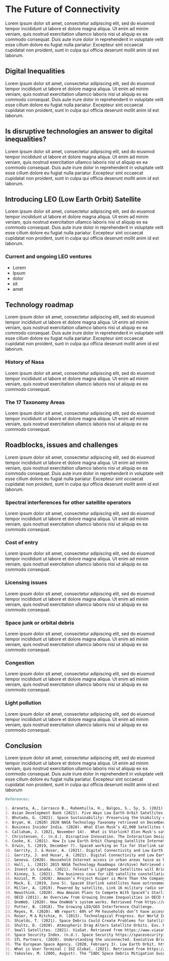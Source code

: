 # **The Future of Connectivity**

Lorem ipsum dolor sit amet, consectetur adipiscing elit, sed do eiusmod tempor incididunt ut labore et dolore magna aliqua. Ut enim ad minim veniam, quis nostrud exercitation ullamco laboris nisi ut aliquip ex ea commodo consequat. Duis aute irure dolor in reprehenderit in voluptate velit esse cillum dolore eu fugiat nulla pariatur. Excepteur sint occaecat cupidatat non proident, sunt in culpa qui officia deserunt mollit anim id est laborum.


## **Digital Inequalities**

Lorem ipsum dolor sit amet, consectetur adipiscing elit, sed do eiusmod tempor incididunt ut labore et dolore magna aliqua. Ut enim ad minim veniam, quis nostrud exercitation ullamco laboris nisi ut aliquip ex ea commodo consequat. Duis aute irure dolor in reprehenderit in voluptate velit esse cillum dolore eu fugiat nulla pariatur. Excepteur sint occaecat cupidatat non proident, sunt in culpa qui officia deserunt mollit anim id est laborum.

## **Is disruptive technologies an answer to digital inequalities?**

Lorem ipsum dolor sit amet, consectetur adipiscing elit, sed do eiusmod tempor incididunt ut labore et dolore magna aliqua. Ut enim ad minim veniam, quis nostrud exercitation ullamco laboris nisi ut aliquip ex ea commodo consequat. Duis aute irure dolor in reprehenderit in voluptate velit esse cillum dolore eu fugiat nulla pariatur. Excepteur sint occaecat cupidatat non proident, sunt in culpa qui officia deserunt mollit anim id est laborum.

## **Introducing LEO (Low Earth Orbit) Satellite**

Lorem ipsum dolor sit amet, consectetur adipiscing elit, sed do eiusmod tempor incididunt ut labore et dolore magna aliqua. Ut enim ad minim veniam, quis nostrud exercitation ullamco laboris nisi ut aliquip ex ea commodo consequat. Duis aute irure dolor in reprehenderit in voluptate velit esse cillum dolore eu fugiat nulla pariatur. Excepteur sint occaecat cupidatat non proident, sunt in culpa qui officia deserunt mollit anim id est laborum.

### Current and ongoing LEO ventures

- Lorem
- Ipsum
- dolor
- sit
- amet

## **Technology roadmap**

Lorem ipsum dolor sit amet, consectetur adipiscing elit, sed do eiusmod tempor incididunt ut labore et dolore magna aliqua. Ut enim ad minim veniam, quis nostrud exercitation ullamco laboris nisi ut aliquip ex ea commodo consequat. Duis aute irure dolor in reprehenderit in voluptate velit esse cillum dolore eu fugiat nulla pariatur. Excepteur sint occaecat cupidatat non proident, sunt in culpa qui officia deserunt mollit anim id est laborum.

### History of Nasa

Lorem ipsum dolor sit amet, consectetur adipiscing elit, sed do eiusmod tempor incididunt ut labore et dolore magna aliqua. Ut enim ad minim veniam, quis nostrud exercitation ullamco laboris nisi ut aliquip ex ea commodo consequat. 

### The 17 Taxonomy Areas

Lorem ipsum dolor sit amet, consectetur adipiscing elit, sed do eiusmod tempor incididunt ut labore et dolore magna aliqua. Ut enim ad minim veniam, quis nostrud exercitation ullamco laboris nisi ut aliquip ex ea commodo consequat.


## **Roadblocks, issues and challenges**

Lorem ipsum dolor sit amet, consectetur adipiscing elit, sed do eiusmod tempor incididunt ut labore et dolore magna aliqua. Ut enim ad minim veniam, quis nostrud exercitation ullamco laboris nisi ut aliquip ex ea commodo consequat. Duis aute irure dolor in reprehenderit in voluptate velit esse cillum dolore eu fugiat nulla pariatur. Excepteur sint occaecat cupidatat non proident, sunt in culpa qui officia deserunt mollit anim id est laborum.

### Spectral interferences for other satellite operators

Lorem ipsum dolor sit amet, consectetur adipiscing elit, sed do eiusmod tempor incididunt ut labore et dolore magna aliqua. Ut enim ad minim veniam, quis nostrud exercitation ullamco laboris nisi ut aliquip ex ea commodo consequat.

### Cost of entry

Lorem ipsum dolor sit amet, consectetur adipiscing elit, sed do eiusmod tempor incididunt ut labore et dolore magna aliqua. Ut enim ad minim veniam, quis nostrud exercitation ullamco laboris nisi ut aliquip ex ea commodo consequat.

### Licensing issues

Lorem ipsum dolor sit amet, consectetur adipiscing elit, sed do eiusmod tempor incididunt ut labore et dolore magna aliqua. Ut enim ad minim veniam, quis nostrud exercitation ullamco laboris nisi ut aliquip ex ea commodo consequat.

### Space junk or orbital debris

Lorem ipsum dolor sit amet, consectetur adipiscing elit, sed do eiusmod tempor incididunt ut labore et dolore magna aliqua. Ut enim ad minim veniam, quis nostrud exercitation ullamco laboris nisi ut aliquip ex ea commodo consequat.

### Congestion

Lorem ipsum dolor sit amet, consectetur adipiscing elit, sed do eiusmod tempor incididunt ut labore et dolore magna aliqua. Ut enim ad minim veniam, quis nostrud exercitation ullamco laboris nisi ut aliquip ex ea commodo consequat.

### Light pollution

Lorem ipsum dolor sit amet, consectetur adipiscing elit, sed do eiusmod tempor incididunt ut labore et dolore magna aliqua. Ut enim ad minim veniam, quis nostrud exercitation ullamco laboris nisi ut aliquip ex ea commodo consequat.


## **Conclusion**

Lorem ipsum dolor sit amet, consectetur adipiscing elit, sed do eiusmod tempor incididunt ut labore et dolore magna aliqua. Ut enim ad minim veniam, quis nostrud exercitation ullamco laboris nisi ut aliquip ex ea commodo consequat. Duis aute irure dolor in reprehenderit in voluptate velit esse cillum dolore eu fugiat nulla pariatur. Excepteur sint occaecat cupidatat non proident, sunt in culpa qui officia deserunt mollit anim id est laborum




```markdown
References:

1. Araneta, A., Carrasco B., Rahemtulla, H., Balgos, S., Sy, S. (2021). Mapping digital poverty in PH. Inquirer. https://business.inquirer.net/318223/mapping-digital-poverty-in-ph
2. Asian Development Bank (2021). Five Ways Low Earth Orbit Satellites Will Impact Asia and the Pacific. Retrieved from https://www.adb.org/news/features/five-ways-low-earth-orbit-satellites-impact-asia-pacific
3. Bhutada, G. (2021). Space Sustainability: Preserving the Usability of Outer Space. Visual Capitalist. https://www.visualcapitalist.com/space-sustainability-preserving-the-usability-of-outer-space/
4. Bryan, W. (2020) 2020 NASA Technology Taxonomy retrieved on December 3, 2021 from https://www.nasa.gov/offices/oct/taxonomy/index.html
5. Business Insider India. (2020). What Elon Musk’s 42,000 Satellites Could Do To Earth. Retrieved from https://www.youtube.com/watch?v=_sJbTVmKNEo. 
6. Callaham, J. (2021, November 14).  What is Starlink? Elon Musk's satellite internet service explained. Android Authority. https://www.androidauthority.com/what-is-starlink-1134426/
7. Christensen, C. (n.d.). Disruptive Innovation. The Interaction Design Foundation. https://www.interaction-design.org/literature/book/the-encyclopedia-of-human-computer-interaction-2nd-ed/disruptive-innovation
8. Cooke, K. (2021). How Is Low Earth Orbit Changing Satellite Internet?. X2nSat. Retrieved from https://x2n.com/blog/how-is-low-earth-orbit-changing-satellite-internet/.
9. Erwin, S. (2019, December 7). SpaceX working on fix for Starlink satellites so they don’t disrupt astronomy. Space News. https://spacenews.com/spacex-working-on-fix-for-starlink-satellites-so-they-dont-disrupt-astronomy/
10. Garrity, J. & Husar, A. (2021). Digital Connectivity and Low Earth Orbit Satellite Constellations: Opportunities For Asia and the Pacific. ADB Sustainable Development working paper series, No.76 . Retrieved from https://www.adb.org/sites/default/files/publication/696521/sdwp-076-digital-connectivity-low-earth-orbit-satellite.pdf
11. Garrity, J. and Husar, A. (2021). Digital Connectivity and Low Earth Orbit Satellite Constellations: Opportunities for Asia and the Pacific. ADS Sustainable Development Working Paper Series (No. 76). Retrieved from https://www.adb.org/sites/default/files/publication/696521/sdwp-076-digital-connectivity-low-earth-orbit-satellite.pdf
12. Geneva. (2020). Household Internet access in urban areas twice as high as in rural areas. ITU. https://www.itu.int/en/mediacentre/Pages/pr27-2020-facts-figures-urban-areas-higher-internet-access-than-rural.aspx
13. Hall, L. (2015) 2015 NASA Technology Roadmaps (Archive) Retrieved on December 3, 2021 from https://www.nasa.gov/offices/oct/home/roadmaps/index.html
14. Invest in Canada. (2021). Telesat’s Lightspeed Satellites will Bring Broadband to More Canadians. Retrieved from https://www.youtube.com/watch?v=V_b1JM31vf8
15. Kinney, S. (2021). The business case for LEO satellite constellations: Walking a tightrope to success (Analyst Angle). RCR Wireless News. Retrieved from https://www.rcrwireless.com/20210319/analyst-angle/the-business-case-for-leo-satellite-constellations-walking-a-tightrope-to-success-analyst-angle.
16. Koziol, M. (2020). Amazon’s Project Kuiper is More Than the Company’s Response to SpaceX. Retrieved from https://spectrum.ieee.org/amazons-project-kuiper-is-more-than-the-companys-response-to-spacex.
17. Mack, E. (2019, June 5). SpaceX Starlink satellites have astronomers amplifying the cosmic alarm. CNET. https://www.cnet.com/home/internet/starlink-satellite-internet-explained/
18. Miller, A. (2019). Powered by satellite, Link 16 military radio set to get a huge boost. ViaSat. Retrieved from https://www.viasat.com/about/newsroom/blog/xvi/. 
19. Newsthink. (2020). How Amazon Plans to Compete With SpaceX’s Starlink. Retrieved from https://www.youtube.com/watch?v=D9RSFgRC0XY. 
20. OECD (2011). An Overview from Growing Income Inequalities in OECD Countries: Main Findings. https://www.oecd.org/els/soc/49499779.pdf
21. OneWeb. (2020). How OneWeb’s system works. Retrieved from https://www.youtube.com/watch?v=8_kytEDxC0A.  
22. Potter, B. (2018). The Growing LEO/GEO Interference Challenge.
23. Reyes, R. (2020). WB report: 60% of PH households don’t have access to Internet. https://newsbytes.ph/2020/11/15/wb-report-60-of-ph-households-dont-have-access-to-internet/
24. Roser, M & Ritchie, H. (2013). Technological Progress. Our World In Data Org. https://ourworldindata.org/technological-progress
25. Shields, T. (2021). Space Debris Could Create Problems for Satellite Internet. GovTech. https://www.govtech.com/network/space-debris-could-create-problems-for-satellite-internet
26. Shultz, D. (2020). Atmospheric Drag Alters Satellite Orbits. Eos. https://eos.org/research-spotlights/atmospheric-drag-alters-satellite-orbits
27. Small Satellites. (2021). ViaSat. Retrieved from https://www.viasat.com/space-innovation/space-systems/small-satellites/.
28. Space Security Index. (n.d.). Space Security https://spacesecurityindex.org/space-security/
29. STL Partners. (2020). Understanding the unconnected. Executive Briefing Service, Recharging Consumer Revenues. https://stlpartners.com/research/understanding-why-half-the-people-in-the-world-dont-have-access-to-the-internet/
30. The European Space Agency. (2020, February 3). Low Earth Orbit. https://www.esa.int/esearch?q=low%2Bearth%2Borbit. 
31. What is User Terminal | IGI Global. (2021). Retrieved from https://www.igi-global.com/dictionary/user-terminal/31237.
32. Yakovlev, M. (2005, August). The “IADC Space Debris Mitigation Guidelines” and supporting documents. In 4th European Conference on Space Debris. https://adsabs.harvard.edu/full/2005ESASP.587..591Y

```
